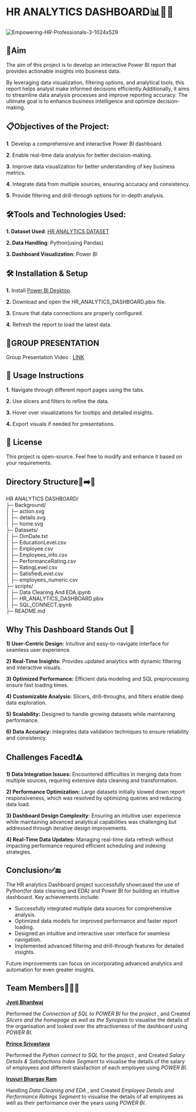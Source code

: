 # HR ANALYTICS DASHBOARD📊👥💼
![Empowering-HR-Professionals-3-1024x529](https://github.com/user-attachments/assets/ebc5a3ff-2209-4fe5-9ed6-f26f664bd49e)

## 🎯**Aim**
The aim of this project is to develop an interactive Power BI report that provides actionable insights into business data. 

By leveraging data visualization, filtering options, and analytical tools, this report helps analyst make informed decisions efficiently.Additionally, it aims to streamline data analysis processes and improve reporting accuracy. The ultimate goal is to enhance business intelligence and optimize decision-making.

## 📋**Objectives of the Project:**
**1**. Develop a comprehensive and interactive Power BI dashboard.

**2**. Enable real-time data analysis for better decision-making.

**3**. Improve data visualization for better understanding of key business metrics.

**4**. Integrate data from multiple sources, ensuring accuracy and consistency.

**5**. Provide filtering and drill-through options for in-depth analysis.

## 🛠**Tools and Technologies Used:**
**1. Dataset Used**: [HR ANALYTICS DATASET](https://www.kaggle.com/datasets/mahmoudemadabdallah/hr-analytics-employee-attrition-and-performance?select=PerformanceRating.csv)

**2. Data Handling**: Python(using Pandas)

**3. Dashboard Visualization**: Power BI

## 🛠 **Installation & Setup**

**1.** Install [Power BI Desktop](https://www.microsoft.com/en-us/download/details.aspx?id=58494).

**2.** Download and open the HR_ANALYTICS_DASHBOARD.pbix file.

**3.** Ensure that data connections are properly configured.

**4.** Refresh the report to load the latest data.

## 🎥**GROUP PRESENTATION**

Group Presentation Video : [LINK](https://drive.google.com/file/d/1MIGc53VWvlZa973NU-eRKT69P5f2PFvA/view?usp=sharing)

## 📌 **Usage Instructions**

**1.** Navigate through different report pages using the tabs.

**2.** Use slicers and filters to refine the data.

**3.** Hover over visualizations for tooltips and detailed insights.

**4.** Export visuals if needed for presentations.

## 📜 **License**

This project is open-source. Feel free to modify and enhance it based on your requirements.

## **Directory Structure**📁➡️📄

HR ANALYTICS DASHBOARD/  
├─ Background/  
│   ├─ action.svg  
│   ├─ details.svg  
│   ├─ home.svg  
├─ Datasets/  
│   ├─ DimDate.txt  
│   ├─ EducationLevel.csv  
│   ├─ Employee.csv  
│   ├─ Employees_info.csv  
│   ├─ PerformanceRating.csv  
│   ├─ RatingLevel.csv  
│   ├─ SatisfiedLevel.csv  
│   ├─ employees_numeric.csv  
├─ scripts/  
│   ├─ Data Cleaning And EDA.ipynb  
│   ├─ HR_ANALYTICS_DASHBOARD.pbix  
│   ├─ SQL_CONNECT.ipynb  
├─ README.md  


## **Why This Dashboard Stands Out 🌟**
**1) User-Centric Design:** Intuitive and easy-to-navigate interface for seamless user experience.

**2) Real-Time Insights:** Provides updated analytics with dynamic filtering and interactive visuals.

**3) Optimized Performance:** Efficient data modeling and SQL preprocessing ensure fast loading times.

**4) Customizable Analysis:** Slicers, drill-throughs, and filters enable deep data exploration.

**5) Scalability:** Designed to handle growing datasets while maintaining performance.

**6) Data Accuracy:** Integrates data validation techniques to ensure reliability and consistency.

## **Challenges Faced**❗⚠️
**1) Data Integration Issues:** Encountered difficulties in merging data from multiple sources, requiring extensive data cleaning and transformation.

**2) Performance Optimization:** Large datasets initially slowed down report responsiveness, which was resolved by optimizing queries and reducing data load.

**3) Dashboard Design Complexity:** Ensuring an intuitive user experience while maintaining advanced analytical capabilities was challenging but addressed through iterative design improvements.

**4) Real-Time Data Updates:** Managing real-time data refresh without impacting performance required efficient scheduling and indexing strategies.

## **Conclusion**✅🔚
The HR analytics Dashboard project successfully showcased the use of Python(for data cleaning and EDA) and Power BI for building an intuitive dashboard. Key achievements include:
- Successfully integrated multiple data sources for comprehensive analysis.
- Optimized data models for improved performance and faster report loading.
- Designed an intuitive and interactive user interface for seamless navigation.
- Implemented advanced filtering and drill-through features for detailed insights.

Future improvements can focus on incorporating advanced analytics and automation for even greater insights.

## **Team Members**👤🤝👥
**[Jyoti Bhardwaj](https://github.com/JyotiBhardwaj27)** 

Performed the *Connection of SQL to POWER BI* for the *project* , and Created *Slicers and the homepage as well as the Synopsis* to visualise the details of the organisation and looked over the attractiveness of the dashboard using *POWER BI*. 

**[Prince Srivastava](https://github.com/PrinceSrivastava182)**

Performed the *Python connect to SQL* for the *project* , and Created *Salary Details & Satisfactions Index Segment* to visualise the details of the salary of employees and different staisfaction of each employee using *POWER BI*. 

**[Iruvuri Bhargav Ram](https://github.com/Bhargav-Ram-I)**

Handling *Data Cleaning and EDA* , and Created *Employee Details and Performance Ratings Segment* to visualise the details of all employees as well as their performance over the years using *POWER BI*.
